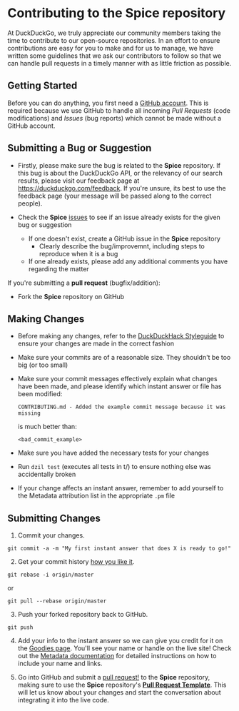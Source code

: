 # Contributing to the **Spice** repository

At DuckDuckGo, we truly appreciate our community members taking the time to contribute to our open-source repositories. In an effort to ensure contributions are easy for you to make and for us to manage, we have written some guidelines that we ask our contributors to follow so that we can handle pull requests in a timely manner with as little friction as possible.

## Getting Started

Before you can do anything, you first need a [GitHub account](https://github.com/signup/free). This is required because we use GitHub to handle all incoming *Pull Requests* (code modifications) and *Issues* (bug reports) which cannot be made without a GitHub account.

## Submitting a **Bug** or **Suggestion**

- Firstly, please make sure the bug is related to the **Spice** repository. If this bug is about the DuckDuckGo API, or the relevancy of our search results, please visit our feedback page at <https://duckduckgo.com/feedback>. If you're unsure, its best to use the feedback page (your message will be passed along to the correct people).

- Check the **Spice** [issues](https://github.com/duckduckgo/zeroclickinfo-spice/issues) to see if an issue already exists for the given bug or suggestion
  - If one doesn't exist, create a GitHub issue in the **Spice** repository
    - Clearly describe the bug/improvemnt, including steps to reproduce when it is a bug
  - If one already exists, please add any additional comments you have regarding the matter

If you're submitting a **pull request** (bugfix/addition):
- Fork the **Spice** repository on GitHub

## Making Changes

- Before making any changes, refer to the [DuckDuckHack Styleguide](https://dukgo.com/duckduckhack/styleguide_overview) to ensure your changes are made in the correct fashion
- Make sure your commits are of a reasonable size. They shouldn't be too big (or too small)
- Make sure your commit messages effectively explain what changes have been made, and please identify which instant answer or file has been modified:

  ```shell
  CONTRIBUTING.md - Added the example commit message because it was missing
  ```

  is much better than:

  ```shell
  <bad_commit_example>
  ```

- Make sure you have added the necessary tests for your changes
- Run `dzil test` (executes all tests in t/) to ensure nothing else was accidentally broken
- If your change affects an instant answer, remember to add yourself to the Metadata attribution list in the appropriate `.pm` file

## Submitting Changes

1. Commit your changes.

  ```shell
  git commit -a -m "My first instant answer that does X is ready to go!"
  ```

2. Get your commit history [how you like it](http://book.git-scm.com/4_interactive_rebasing.html).

  ```shell
  git rebase -i origin/master
  ```

  or

  ```shell
  git pull --rebase origin/master
  ```

3. Push your forked repository back to GitHub.

  ```shell
  git push
  ```

4. Add your info to the instant answer so we can give you credit for it on the [Goodies page](https://duckduckgo.com/goodies). You'll see your name or handle on the live site!
Check out the [Metadata documentation](https://dukgo.com/duckduckhack/metadata) for detailed instructions on how to include your name and links.

5. Go into GitHub and submit a [pull request!](http://help.github.com/send-pull-requests/) to the **Spice** repository, making sure to use the **Spice** repository's **[Pull Request Template](https://github.com/duckduckgo/zeroclickinfo-spice/blob/master/spice_pr_template.md)**. This will let us know about your changes and start the conversation about integrating it into the live code.
